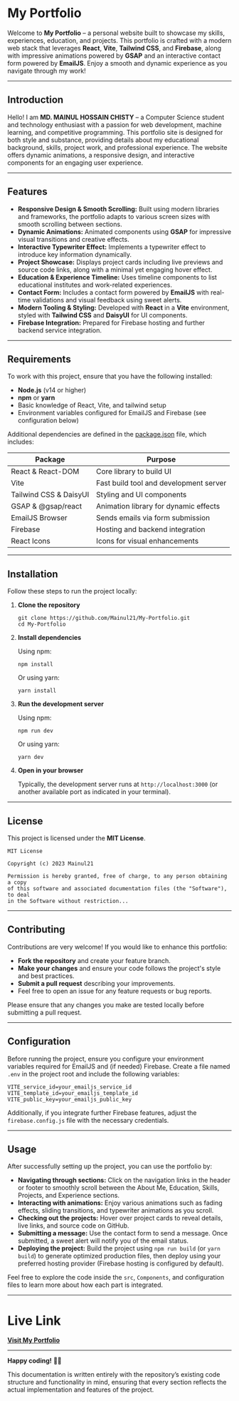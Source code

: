 # My Portfolio

Welcome to **My Portfolio** – a personal website built to showcase my skills, experiences, education, and projects. This portfolio is crafted with a modern web stack that leverages **React**, **Vite**, **Tailwind CSS**, and **Firebase**, along with impressive animations powered by **GSAP** and an interactive contact form powered by **EmailJS**. Enjoy a smooth and dynamic experience as you navigate through my work!

---

## Introduction

Hello! I am **MD. MAINUL HOSSAIN CHISTY** – a Computer Science student and technology enthusiast with a passion for web development, machine learning, and competitive programming. This portfolio site is designed for both style and substance, providing details about my educational background, skills, project work, and professional experience. The website offers dynamic animations, a responsive design, and interactive components for an engaging user experience.

---

## Features

- **Responsive Design & Smooth Scrolling:** Built using modern libraries and frameworks, the portfolio adapts to various screen sizes with smooth scrolling between sections.
- **Dynamic Animations:** Animated components using **GSAP** for impressive visual transitions and creative effects.
- **Interactive Typewriter Effect:** Implements a typewriter effect to introduce key information dynamically.
- **Project Showcase:** Displays project cards including live previews and source code links, along with a minimal yet engaging hover effect.
- **Education & Experience Timeline:** Uses timeline components to list educational institutes and work-related experiences.
- **Contact Form:** Includes a contact form powered by **EmailJS** with real-time validations and visual feedback using sweet alerts.
- **Modern Tooling & Styling:** Developed with **React** in a **Vite** environment, styled with **Tailwind CSS** and **DaisyUI** for UI components.
- **Firebase Integration:** Prepared for Firebase hosting and further backend service integration.

---

## Requirements

To work with this project, ensure that you have the following installed:

- **Node.js** (v14 or higher)
- **npm** or **yarn**
- Basic knowledge of React, Vite, and tailwind setup
- Environment variables configured for EmailJS and Firebase (see configuration below)

Additional dependencies are defined in the [package.json](./package.json) file, which includes:

| Package                   | Purpose                                       |
|---------------------------|-----------------------------------------------|
| React & React-DOM         | Core library to build UI                      |
| Vite                      | Fast build tool and development server        |
| Tailwind CSS & DaisyUI    | Styling and UI components                     |
| GSAP & @gsap/react        | Animation library for dynamic effects         |
| EmailJS Browser           | Sends emails via form submission              |
| Firebase                  | Hosting and backend integration               |
| React Icons               | Icons for visual enhancements                 |

---

## Installation

Follow these steps to run the project locally:

1. **Clone the repository**

   ```
   git clone https://github.com/Mainul21/My-Portfolio.git
   cd My-Portfolio
   ```

2. **Install dependencies**

   Using npm:
   ```
   npm install
   ```
   Or using yarn:
   ```
   yarn install
   ```

3. **Run the development server**

   Using npm:
   ```
   npm run dev
   ```
   Or using yarn:
   ```
   yarn dev
   ```

4. **Open in your browser**

   Typically, the development server runs at `http://localhost:3000` (or another available port as indicated in your terminal).

---

## License

This project is licensed under the **MIT License**.

```
MIT License

Copyright (c) 2023 Mainul21

Permission is hereby granted, free of charge, to any person obtaining a copy
of this software and associated documentation files (the "Software"), to deal
in the Software without restriction...
```

---

## Contributing

Contributions are very welcome! If you would like to enhance this portfolio:

- **Fork the repository** and create your feature branch.
- **Make your changes** and ensure your code follows the project's style and best practices.
- **Submit a pull request** describing your improvements.
- Feel free to open an issue for any feature requests or bug reports.

Please ensure that any changes you make are tested locally before submitting a pull request.

---

## Configuration

Before running the project, ensure you configure your environment variables required for EmailJS and (if needed) Firebase. Create a file named `.env` in the project root and include the following variables:

```
VITE_service_id=your_emailjs_service_id
VITE_template_id=your_emailjs_template_id
VITE_public_key=your_emailjs_public_key
```

Additionally, if you integrate further Firebase features, adjust the `firebase.config.js` file with the necessary credentials.

---

## Usage

After successfully setting up the project, you can use the portfolio by:

- **Navigating through sections:** Click on the navigation links in the header or footer to smoothly scroll between the About Me, Education, Skills, Projects, and Experience sections.
- **Interacting with animations:** Enjoy various animations such as fading effects, sliding transitions, and typewriter animations as you scroll.
- **Checking out the projects:** Hover over project cards to reveal details, live links, and source code on GitHub.
- **Submitting a message:** Use the contact form to send a message. Once submitted, a sweet alert will notify you of the email status.
- **Deploying the project:** Build the project using `npm run build` (or `yarn build`) to generate optimized production files, then deploy using your preferred hosting provider (Firebase hosting is configured by default).

Feel free to explore the code inside the `src`, `Components`, and configuration files to learn more about how each part is integrated.

---

# Live Link

[**Visit My Portfolio**](https://my-portfolio-9721b.web.app/)

---

**Happy coding!** 🚀✨  

This documentation is written entirely with the repository’s existing code structure and functionality in mind, ensuring that every section reflects the actual implementation and features of the project.